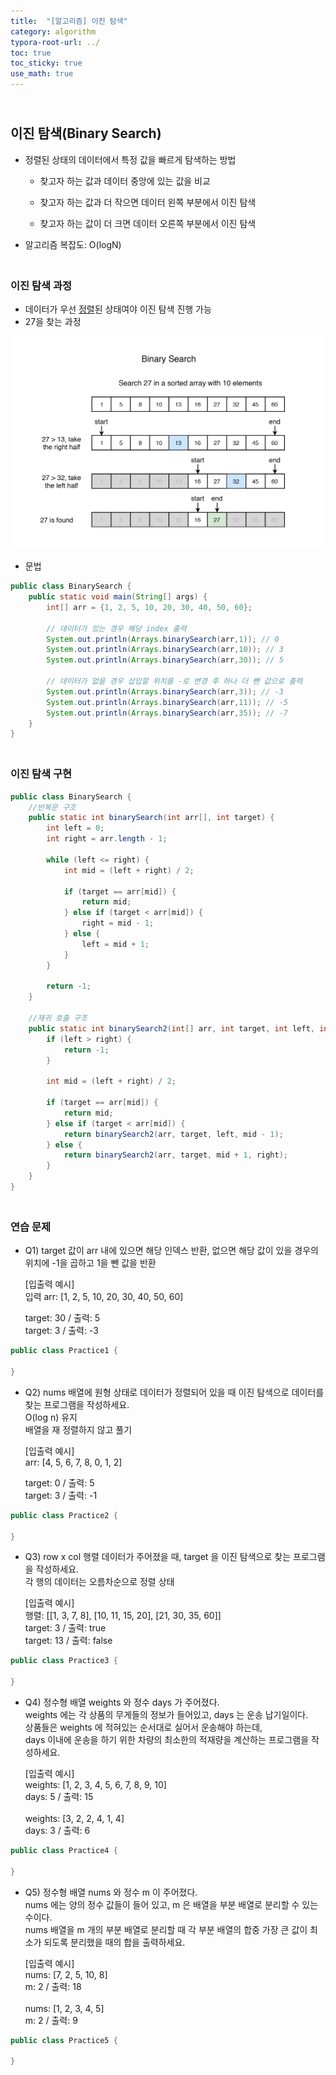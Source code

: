 ```yaml
---
title:  "[알고리즘] 이진 탐색"
category: algorithm
typora-root-url: ../
toc: true
toc_sticky: true
use_math: true
---
```


## <br>이진 탐색(Binary Search)

- 정렬된 상태의 데이터에서 특정 값을 빠르게 탐색하는 방법
  - 찾고자 하는 값과 데이터 중앙에 있는 값을 비교

  - 찾고자 하는 값과 더 작으면 데이터 왼쪽 부분에서 이진 탐색

  - 찾고자 하는 값이 더 크면 데이터 오른쪽 부분에서 이진 탐색

- 알고리즘 복잡도: O(logN)



### <br>이진 탐색 과정

- 데이터가 우선 <u>정렬</u>된 상태여야 이진 탐색 진행 가능
- 27을 찾는 과정

<img src="/images/2023-11-29-algorithm-binarySearch/binarysearch.png" alt="binarysearch" style="zoom: 50%;" />

- 문법

```java
public class BinarySearch {
    public static void main(String[] args) {
        int[] arr = {1, 2, 5, 10, 20, 30, 40, 50, 60};

        // 데이터가 있는 경우 해당 index 출력
        System.out.println(Arrays.binarySearch(arr,1)); // 0
        System.out.println(Arrays.binarySearch(arr,10)); // 3
        System.out.println(Arrays.binarySearch(arr,30)); // 5

        // 데이터가 없을 경우 삽입할 위치를 -로 변경 후 하나 더 뺀 값으로 출력
        System.out.println(Arrays.binarySearch(arr,3)); // -3
        System.out.println(Arrays.binarySearch(arr,11)); // -5
        System.out.println(Arrays.binarySearch(arr,35)); // -7
    }
}
```

### <br>이진 탐색 구현

```java
public class BinarySearch {
    //반복문 구조
    public static int binarySearch(int arr[], int target) {
        int left = 0;
        int right = arr.length - 1;

        while (left <= right) {
            int mid = (left + right) / 2;

            if (target == arr[mid]) {
                return mid;
            } else if (target < arr[mid]) {
                right = mid - 1;
            } else {
                left = mid + 1;
            }
        }

        return -1;
    }
    
    //재귀 호출 구조
    public static int binarySearch2(int[] arr, int target, int left, int right) {
        if (left > right) {
            return -1;
        }

        int mid = (left + right) / 2;

        if (target == arr[mid]) {
            return mid;
        } else if (target < arr[mid]) {
            return binarySearch2(arr, target, left, mid - 1);
        } else {
            return binarySearch2(arr, target, mid + 1, right);
        }
    }
}
```



### <br>연습 문제

- Q1) target 값이 arr 내에 있으면 해당 인덱스 반환, 없으면 해당 값이 있을 경우의 위치에 -1을 곱하고 1을 뺀 값을 반환<br>

  [입출력 예시]<br>
  입력 arr: [1, 2, 5, 10, 20, 30, 40, 50, 60]<br>

  target: 30 / 출력: 5<br>
  target: 3 / 출력: -3

```java
public class Practice1 {
    
}
```

- Q2) nums 배열에 원형 상태로 데이터가 정렬되어 있을 때 이진 탐색으로 데이터를 찾는 프로그램을 작성하세요.<br>
  O(log n) 유지<br>
  배열을 재 정렬하지 않고 풀기<br>

  [입출력 예시]<br>
  arr: [4, 5, 6, 7, 8, 0, 1, 2]<br>

  target: 0 / 출력: 5<br>
  target: 3 / 출력: -1

```java
public class Practice2 {
    
}
```

- Q3) row x col 행렬 데이터가 주어졌을 때, target 을 이진 탐색으로 찾는 프로그램을 작성하세요.<br>
  각 행의 데이터는 오름차순으로 정렬 상태<br>

  [입출력 예시]<br>
  행렬: [[1, 3, 7, 8], [10, 11, 15, 20], [21, 30, 35, 60]]<br>
  target: 3 / 출력: true<br>
  target: 13 / 출력: false

```java
public class Practice3 {
    
}
```

- Q4) 정수형 배열 weights 와 정수 days 가 주어졌다.<br>
  weights 에는 각 상품의 무게들의 정보가 들어있고, days 는 운송 납기일이다.<br>
  상품들은 weights 에 적혀있는 순서대로 실어서 운송해야 하는데,<br>
  days 이내에 운송을 하기 위한 차량의 최소한의 적재량을 계산하는 프로그램을 작성하세요.<br>

  [입출력 예시]<br>
  weights: [1, 2, 3, 4, 5, 6, 7, 8, 9, 10]<br>
  days: 5 / 출력: 15<br>
  <br>
  weights: [3, 2, 2, 4, 1, 4]<br>
  days: 3 / 출력: 6

```java
public class Practice4 {
    
}
```

- Q5) 정수형 배열 nums 와 정수 m 이 주어졌다.<br>
  nums 에는 양의 정수 값들이 들어 있고, m 은 배열을 부분 배열로 분리할 수 있는 수이다.<br>
  nums 배열을 m 개의 부분 배열로 분리할 때 각 부분 배열의 합중 가장 큰 값이 최소가 되도록 분리했을 때의 합을 출력하세요.<br>

  [입출력 예시]<br>
  nums: [7, 2, 5, 10, 8]<br>
  m: 2 / 출력: 18<br>
  <br>
  nums: [1, 2, 3, 4, 5]<br>
  m: 2 / 출력: 9

```java
public class Practice5 {
    
}
```

